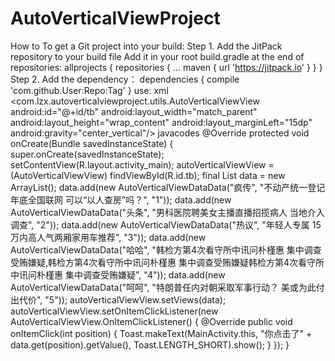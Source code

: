 # AutoVerticalViewProject
How to
To get a Git project into your build:
Step 1. Add the JitPack repository to your build file
Add it in your root build.gradle at the end of repositories:
	allprojects {
		repositories {
			...
			maven { url 'https://jitpack.io' }
		}
	}
  Step 2. Add the dependency：
  	dependencies {
		compile 'com.github.User:Repo:Tag'
	}
  use:
  xml
    <com.lzx.autoverticalviewproject.utils.AutoVerticalViewView
        android:id="@+id/tb"
        android:layout_width="match_parent"
        android:layout_height="wrap_content"
        android:layout_marginLeft="15dp"
        android:gravity="center_vertical"/>
    javacodes
      @Override
    protected void onCreate(Bundle savedInstanceState) {
        super.onCreate(savedInstanceState);
        setContentView(R.layout.activity_main);
        autoVerticalViewView = (AutoVerticalViewView) findViewById(R.id.tb);
        final List<AutoVerticalViewDataData> data = new ArrayList<AutoVerticalViewDataData>();
        data.add(new AutoVerticalViewDataData("疯传", "不动产统一登记年底全国联网 可以“以人查房”吗？", "1"));
        data.add(new AutoVerticalViewDataData("头条", "男科医院聘美女主播直播招揽病人 当地介入调查", "2"));
        data.add(new AutoVerticalViewDataData("热议", "年轻人专属 15万内高人气两厢家用车推荐", "3"));
        data.add(new AutoVerticalViewDataData("哈哈", "韩检方第4次看守所中讯问朴槿惠 集中调查受贿嫌疑,韩检方第4次看守所中讯问朴槿惠 集中调查受贿嫌疑韩检方第4次看守所中讯问朴槿惠 集中调查受贿嫌疑", "4"));
        data.add(new AutoVerticalViewDataData("呵呵", "特朗普任内对朝采取军事行动？ 美或为此付出代价", "5"));
        autoVerticalViewView.setViews(data);
        autoVerticalViewView.setOnItemClickListener(new AutoVerticalViewView.OnItemClickListener() {
            @Override
            public void onItemClick(int position) {
                Toast.makeText(MainActivity.this, "你点击了" + data.get(position).getValue(), Toast.LENGTH_SHORT).show();
            }
        });
    }
